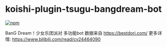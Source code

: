 # koishi-plugin-tsugu-bangdream-bot

[![npm](https://img.shields.io/npm/v/koishi-plugin-tsugu-bangdream-bot?style=flat-square)](https://www.npmjs.com/package/koishi-plugin-tsugu-bangdream-bot)

BanG Dream！少女乐团派对 多功能bot
数据来自 https://bestdori.com/
更多详情: https://www.bilibili.com/read/cv24464090
